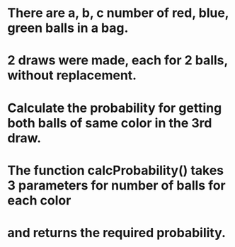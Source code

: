 # There are a, b, c number of red, blue, green balls in a bag.
# 2 draws were made, each for 2 balls, without replacement.
# Calculate the probability for getting both balls of same color in the 3rd draw.

# The function calcProbability() takes 3 parameters for number of balls for each color
# and returns the required probability.
